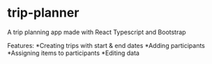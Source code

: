 # trip-planner
A trip planning app made with React Typescript and Bootstrap

Features:
*Creating trips with start & end dates
*Adding participants 
*Assigning items to participants
*Editing data
